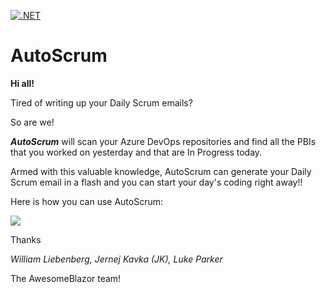 [![.NET](https://github.com/jernejk/AutoScrum/actions/workflows/azure-static-web-apps-gentle-meadow-0d236b010.yml/badge.svg)](https://github.com/jernejk/AutoScrum/actions/workflows/dotnet.yml)

# AutoScrum

**Hi all!**

Tired of writing up your Daily Scrum emails?

So are we!

***AutoScrum*** will scan your Azure DevOps repositories and find all the PBIs that you worked on yesterday and that are In Progress today.

Armed with this valuable knowledge, AutoScrum can generate your Daily Scrum email in a flash and you can start your day's coding right away!!

Here is how you can use AutoScrum:

[![](https://img.youtube.com/vi/buRHhZtu6X8/hqdefault.jpg)](https://youtu.be/buRHhZtu6X8)

Thanks

*William Liebenberg, Jernej Kavka (JK), Luke Parker*

The AwesomeBlazor team!
 
